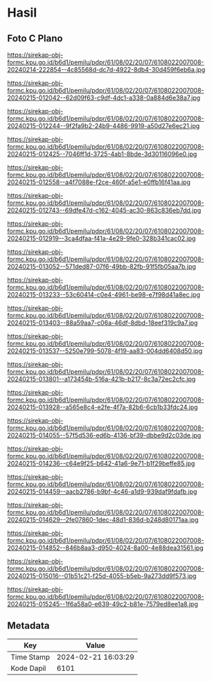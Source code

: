 # Hasil

## Foto C Plano

https://sirekap-obj-formc.kpu.go.id/b6d1/pemilu/pdpr/61/08/02/20/07/6108022007008-20240214-222854--4c85568d-dc7d-4922-8db4-30d459f6eb6a.jpg

https://sirekap-obj-formc.kpu.go.id/b6d1/pemilu/pdpr/61/08/02/20/07/6108022007008-20240215-012042--62d09f63-c9df-4dc1-a338-0a884d6e38a7.jpg

https://sirekap-obj-formc.kpu.go.id/b6d1/pemilu/pdpr/61/08/02/20/07/6108022007008-20240215-012244--9f2fa9b2-24b9-4486-9919-a50d27e6ec21.jpg

https://sirekap-obj-formc.kpu.go.id/b6d1/pemilu/pdpr/61/08/02/20/07/6108022007008-20240215-012425--7046ff1d-3725-4ab1-8bde-3d30116096e0.jpg

https://sirekap-obj-formc.kpu.go.id/b6d1/pemilu/pdpr/61/08/02/20/07/6108022007008-20240215-012558--a4f7088e-f2ce-460f-a5e1-e0ffb16f41aa.jpg

https://sirekap-obj-formc.kpu.go.id/b6d1/pemilu/pdpr/61/08/02/20/07/6108022007008-20240215-012743--69dfe47d-c162-4045-ac30-863c836eb7dd.jpg

https://sirekap-obj-formc.kpu.go.id/b6d1/pemilu/pdpr/61/08/02/20/07/6108022007008-20240215-012919--3ca4dfaa-f41a-4e29-9fe0-328b341cac02.jpg

https://sirekap-obj-formc.kpu.go.id/b6d1/pemilu/pdpr/61/08/02/20/07/6108022007008-20240215-013052--571ded87-07f6-49bb-82fb-91f5fb05aa7b.jpg

https://sirekap-obj-formc.kpu.go.id/b6d1/pemilu/pdpr/61/08/02/20/07/6108022007008-20240215-013233--53c60414-c0e4-4961-be98-e7f98d41a8ec.jpg

https://sirekap-obj-formc.kpu.go.id/b6d1/pemilu/pdpr/61/08/02/20/07/6108022007008-20240215-013403--88a59aa7-c06a-46df-8dbd-18eef319c9a7.jpg

https://sirekap-obj-formc.kpu.go.id/b6d1/pemilu/pdpr/61/08/02/20/07/6108022007008-20240215-013537--5250e799-5078-4f19-aa83-004dd6408d50.jpg

https://sirekap-obj-formc.kpu.go.id/b6d1/pemilu/pdpr/61/08/02/20/07/6108022007008-20240215-013801--a173454b-516a-421b-b217-8c3a72ec2cfc.jpg

https://sirekap-obj-formc.kpu.go.id/b6d1/pemilu/pdpr/61/08/02/20/07/6108022007008-20240215-013928--a565e8c4-e2fe-4f7a-82b6-6cb1b33fdc24.jpg

https://sirekap-obj-formc.kpu.go.id/b6d1/pemilu/pdpr/61/08/02/20/07/6108022007008-20240215-014055--57f5d536-ed6b-4136-bf39-dbbe9d2c03de.jpg

https://sirekap-obj-formc.kpu.go.id/b6d1/pemilu/pdpr/61/08/02/20/07/6108022007008-20240215-014236--c64e9f25-b642-41a6-9e71-b1f29beffe85.jpg

https://sirekap-obj-formc.kpu.go.id/b6d1/pemilu/pdpr/61/08/02/20/07/6108022007008-20240215-014459--aacb2786-b9bf-4c46-a1d9-939daf9fdafb.jpg

https://sirekap-obj-formc.kpu.go.id/b6d1/pemilu/pdpr/61/08/02/20/07/6108022007008-20240215-014629--2fe07860-1dec-48d1-836d-b248d80171aa.jpg

https://sirekap-obj-formc.kpu.go.id/b6d1/pemilu/pdpr/61/08/02/20/07/6108022007008-20240215-014852--846b8aa3-d950-4024-8a00-4e88dea31561.jpg

https://sirekap-obj-formc.kpu.go.id/b6d1/pemilu/pdpr/61/08/02/20/07/6108022007008-20240215-015016--01b51c21-f25d-4055-b5eb-9a273dd9f573.jpg

https://sirekap-obj-formc.kpu.go.id/b6d1/pemilu/pdpr/61/08/02/20/07/6108022007008-20240215-015245--1f6a58a0-e639-49c2-b81e-7579ed8ee1a8.jpg


## Metadata

| Key        | Value               |
| ---------- | ------------------- |
| Time Stamp | 2024-02-21 16:03:29 |
| Kode Dapil | 6101                |



